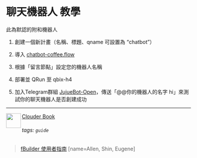 聊天機器人 教學
===

此為默認的附和機器人

1. 創建一個新計畫（名稱、標題、qname 可設置為 “chatbot”）

2. 導入 [chatbot-coffee.flow](https://md.ypcloud.com/s/j3dmRrcXf)

3. 根據「留言節點」設定您的機器人名稱

4. 部署並 QRun 至 qbix-h4 

5. 加入Telegram群組 [JujueBot-Open](https://t.me/jujuebot_open)，傳送「@@你的機器人的名字 hi」來測試你的聊天機器人是否創建成功

---
<img align="left" height="40" src="https://m3.ypcloud.com/cms/jdi_cards_clouder_cms_6eae937bb7.png"> [Clouder Book](https://md.ypcloud.com/s/olcCfqYfn)

###### tags: `guide`
> [fBuilder 使用者指南](https://md.ypcloud.com/s/MANBVU-IZ)
> [name=Allen, Shin, Eugene]